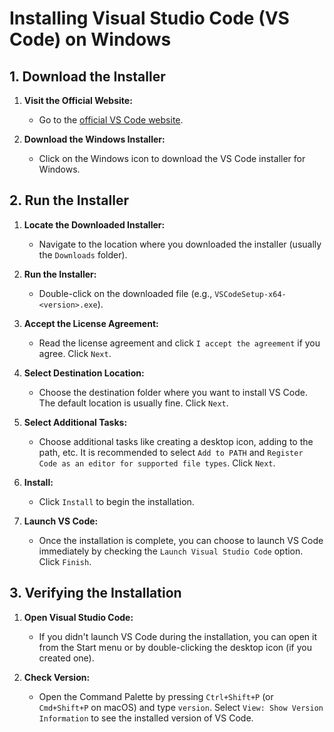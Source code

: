 # Installing Visual Studio Code (VS Code) on Windows

## 1. Download the Installer

1. **Visit the Official Website:**
   - Go to the [official VS Code website](https://code.visualstudio.com/Download).

2. **Download the Windows Installer:**
   - Click on the Windows icon to download the VS Code installer for Windows.

## 2. Run the Installer

1. **Locate the Downloaded Installer:**
   - Navigate to the location where you downloaded the installer (usually the `Downloads` folder).

2. **Run the Installer:**
   - Double-click on the downloaded file (e.g., `VSCodeSetup-x64-<version>.exe`).

3. **Accept the License Agreement:**
   - Read the license agreement and click `I accept the agreement` if you agree. Click `Next`.

4. **Select Destination Location:**
   - Choose the destination folder where you want to install VS Code. The default location is usually fine. Click `Next`.

5. **Select Additional Tasks:**
   - Choose additional tasks like creating a desktop icon, adding to the path, etc. It is recommended to select `Add to PATH` and `Register Code as an editor for supported file types`. Click `Next`.

6. **Install:**
   - Click `Install` to begin the installation.

7. **Launch VS Code:**
   - Once the installation is complete, you can choose to launch VS Code immediately by checking the `Launch Visual Studio Code` option. Click `Finish`.

## 3. Verifying the Installation

1. **Open Visual Studio Code:**
   - If you didn't launch VS Code during the installation, you can open it from the Start menu or by double-clicking the desktop icon (if you created one).

2. **Check Version:**
   - Open the Command Palette by pressing `Ctrl+Shift+P` (or `Cmd+Shift+P` on macOS) and type `version`. Select `View: Show Version Information` to see the installed version of VS Code.

